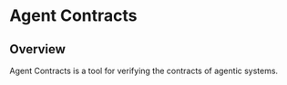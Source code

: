 # Agent Contracts

## Overview

Agent Contracts is a tool for verifying the contracts of agentic systems.


